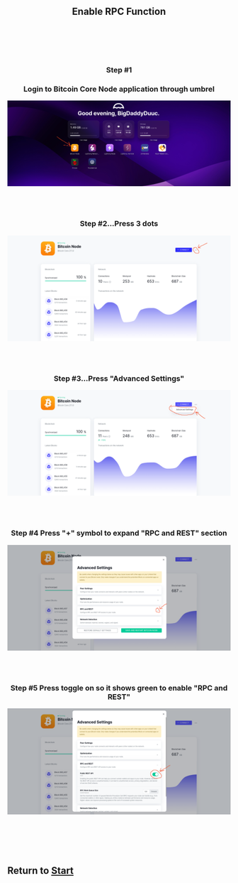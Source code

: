 <h2 align="center">Enable RPC Function</h2>
</br>
</br>
</br>
</br>

<h3 align="center">Step #1</h3>
<h3 align="center">Login to Bitcoin Core Node application through umbrel </h3>
    <p align="center">
    <picture>
        <source media="(prefers-color-scheme: dark)" srcset="./images/umbrel_main.png">
        <img src="./images/umbrel_main.png">
    </picture>
    </p>
</h3>
</br>
</br>
<h3 align="center">Step #2...Press 3 dots </h3>
    <p align="center">
    <picture>
        <source media="(prefers-color-scheme: dark)" srcset="./images/umbrel_BitcoinNode_01.png">
        <img src="./images/umbrel_BitcoinNode_01.png">
    </picture>
    </p>
</h3>
</br>
</br>
<h3 align="center">Step #3...Press "Advanced Settings"  </h3>
    <p align="center">
    <picture>
        <source media="(prefers-color-scheme: dark)" srcset="./images/umbrel_BitcoinNode_02.png">
        <img src="./images/umbrel_BitcoinNode_02.png">
    </picture>
    </p>
</h3>
</br>
</br>
<h3 align="center">Step #4 Press "+" symbol to expand "RPC and REST" section </h3>
    <p align="center">
    <picture>
        <source media="(prefers-color-scheme: dark)" srcset="./images/umbrel_BitcoinNode_03.png">
        <img src="./images/umbrel_BitcoinNode_03.png">
    </picture>
    </p>
</h3>
</br>
</br>
<h3 align="center">Step #5 Press toggle on so it shows green to enable "RPC and REST"</h3>
    <p align="center">
    <picture>
        <source media="(prefers-color-scheme: dark)" srcset="./images/umbrel_BitcoinNode_04.png">
        <img src="./images/umbrel_BitcoinNode_04.png">
    </picture>
    </p>
</h3>

</br>
</br>
</br>
</br>

## Return to [Start](https://github.com/Juniorduc44/myNatCatsTools/tree/main)

